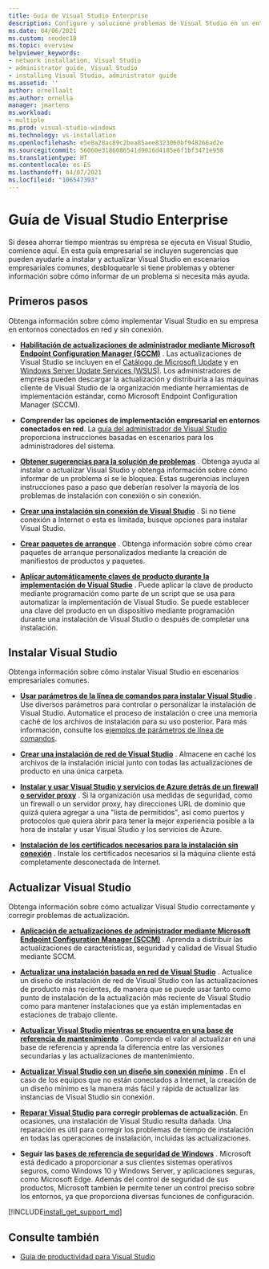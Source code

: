 ```yaml
---
title: Guía de Visual Studio Enterprise
description: Configure y solucione problemas de Visual Studio en un entorno empresarial.
ms.date: 04/06/2021
ms.custom: seodec18
ms.topic: overview
helpviewer_keywords:
- network installation, Visual Studio
- administrator guide, Visual Studio
- installing Visual Studio, administrator guide
ms.assetid: ''
author: ornellaalt
ms.author: ornella
manager: jmartens
ms.workload:
- multiple
ms.prod: visual-studio-windows
ms.technology: vs-installation
ms.openlocfilehash: e5e8a28ac89c2bea85aee8323060bf948266ad2e
ms.sourcegitcommit: 56060e3186086541d9016d4185e6f1bf3471e958
ms.translationtype: HT
ms.contentlocale: es-ES
ms.lasthandoff: 04/07/2021
ms.locfileid: "106547393"
---
```

# <a name="visual-studio-enterprise-guide"></a>Guía de Visual Studio Enterprise
Si desea ahorrar tiempo mientras su empresa se ejecuta en Visual Studio, comience aquí. En esta guía empresarial se incluyen sugerencias que pueden ayudarle a instalar y actualizar Visual Studio en escenarios empresariales comunes, desbloquearle si tiene problemas y obtener información sobre cómo informar de un problema si necesita más ayuda. 

## <a name="get-started"></a>Primeros pasos 
Obtenga información sobre cómo implementar Visual Studio en su empresa en entornos conectados en red y sin conexión.

- **[Habilitación de actualizaciones de administrador mediante Microsoft Endpoint Configuration Manager (SCCM)](enabling-administrator-updates.md)** .  Las actualizaciones de Visual Studio se incluyen en el [Catálogo de Microsoft Update](https://www.catalog.update.microsoft.com/Home.aspx) y en [Windows Server Update Services (WSUS)](https://docs.microsoft.com/windows-server/administration/windows-server-update-services/get-started/windows-server-update-services-wsus). Los administradores de empresa pueden descargar la actualización y distribuirla a las máquinas cliente de Visual Studio de la organización mediante herramientas de implementación estándar, como Microsoft Endpoint Configuration Manager (SCCM).

- **Comprender las opciones de implementación empresarial en entornos conectados en red**. La [guía del administrador de Visual Studio](visual-studio-administrator-guide.md) proporciona instrucciones basadas en escenarios para los administradores del sistema. 

- **[Obtener sugerencias para la solución de problemas](troubleshooting-installation-issues.md)** . Obtenga ayuda al instalar o actualizar Visual Studio y obtenga información sobre cómo informar de un problema si se le bloquea. Estas sugerencias incluyen instrucciones paso a paso que deberían resolver la mayoría de los problemas de instalación con conexión o sin conexión. 

- **[Crear una instalación sin conexión de Visual Studio](create-an-offline-installation-of-visual-studio.md)** . Si no tiene conexión a Internet o esta es limitada, busque opciones para instalar Visual Studio. 

- **[Crear paquetes de arranque](../deployment/creating-bootstrapper-packages.md)** . Obtenga información sobre cómo crear paquetes de arranque personalizados mediante la creación de manifiestos de productos y paquetes. 

- **[Aplicar automáticamente claves de producto durante la implementación de Visual Studio](automatically-apply-product-keys-when-deploying-visual-studio.md)** . Puede aplicar la clave de producto mediante programación como parte de un script que se usa para automatizar la implementación de Visual Studio. Se puede establecer una clave del producto en un dispositivo mediante programación durante una instalación de Visual Studio o después de completar una instalación. 

## <a name="install-visual-studio"></a>Instalar Visual Studio 

Obtenga información sobre cómo instalar Visual Studio en escenarios empresariales comunes. 

- **[Usar parámetros de la línea de comandos para instalar Visual Studio](use-command-line-parameters-to-install-visual-studio.md)** . Use diversos parámetros para controlar o personalizar la instalación de Visual Studio. Automatice el proceso de instalación o cree una memoria caché de los archivos de instalación para su uso posterior. Para más información, consulte los [ejemplos de parámetros de línea de comandos](command-line-parameter-examples.md).

- **[Crear una instalación de red de Visual Studio](create-a-network-installation-of-visual-studio.md)** . Almacene en caché los archivos de la instalación inicial junto con todas las actualizaciones de producto en una única carpeta. 

- **[Instalar y usar Visual Studio y servicios de Azure detrás de un firewall o servidor proxy](install-and-use-visual-studio-behind-a-firewall-or-proxy-server.md)** . Si la organización usa medidas de seguridad, como un firewall o un servidor proxy, hay direcciones URL de dominio que quizá quiera agregar a una "lista de permitidos", así como puertos y protocolos que quiera abrir para tener la mejor experiencia posible a la hora de instalar y usar Visual Studio y los servicios de Azure. 

- **[Instalación de los certificados necesarios para la instalación sin conexión](../install/install-certificates-for-visual-studio-offline.md)** . Instale los certificados necesarios si la máquina cliente está completamente desconectada de Internet.

## <a name="update-visual-studio"></a>Actualizar Visual Studio 

Obtenga información sobre cómo actualizar Visual Studio correctamente y corregir problemas de actualización. 

- **[Aplicación de actualizaciones de administrador mediante Microsoft Endpoint Configuration Manager (SCCM)](../install/applying-administrator-updates.md)** . Aprenda a distribuir las actualizaciones de características, seguridad y calidad de Visual Studio mediante SCCM. 

- **[Actualizar una instalación basada en red de Visual Studio](update-a-network-installation-of-visual-studio.md)** . Actualice un diseño de instalación de red de Visual Studio con las actualizaciones de producto más recientes, de manera que se puede usar tanto como punto de instalación de la actualización más reciente de Visual Studio como para mantener instalaciones que ya están implementadas en estaciones de trabajo cliente.

- **[Actualizar Visual Studio mientras se encuentra en una base de referencia de mantenimiento](update-servicing-baseline.md)** . Comprenda el valor al actualizar en una base de referencia y aprenda la diferencia entre las versiones secundarias y las actualizaciones de mantenimiento. 

- **[Actualizar Visual Studio con un diseño sin conexión mínimo](update-minimal-layout.md)** . En el caso de los equipos que no están conectados a Internet, la creación de un diseño mínimo es la manera más fácil y rápida de actualizar las instancias de Visual Studio sin conexión.

- **[Reparar Visual Studio](repair-visual-studio.md) para corregir problemas de actualización**. En ocasiones, una instalación de Visual Studio resulta dañada. Una reparación es útil para corregir los problemas de tiempo de instalación en todas las operaciones de instalación, incluidas las actualizaciones. 

- **Seguir las [bases de referencia de seguridad de Windows](/windows/security/threat-protection/windows-security-baselines)** . Microsoft está dedicado a proporcionar a sus clientes sistemas operativos seguros, como Windows 10 y Windows Server, y aplicaciones seguras, como Microsoft Edge. Además del control de seguridad de sus productos, Microsoft también le permite tener un control preciso sobre los entornos, ya que proporciona diversas funciones de configuración. 

[!INCLUDE[install_get_support_md](includes/install_get_support_md.md)]

## <a name="see-also"></a>Consulte también 

- [Guía de productividad para Visual Studio](../ide/productivity-features.md)

